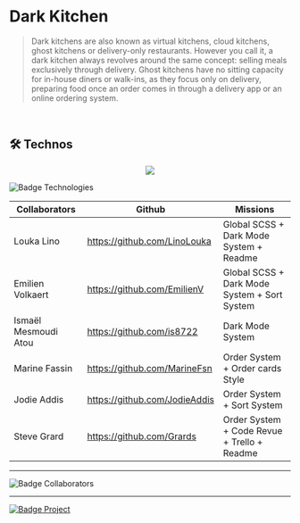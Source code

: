 # Dark Kitchen

> Dark kitchens are also known as virtual kitchens, cloud kitchens, ghost kitchens or delivery-only restaurants. However you call it, a dark kitchen always revolves around the same concept: selling meals exclusively through delivery. Ghost kitchens have no sitting capacity for in-house diners or walk-ins, as they focus only on delivery, preparing food once an order comes in through a delivery app or an online ordering system.

<br>

## 🛠 Technos

<p align="center">
  <a href="https://skillicons.dev">
    <img src="https://skillicons.dev/icons?i=js,html,css,sass" />
  </a>
</p>
<img src="https://img.shields.io/badge/Technos-HMTL5_/_SCSS_/_CSS3_/_JS-green?style=for-the-badge&logo=appveyor" alt="Badge Technologies" style="margin-right:10px;">

| Collaborators        | Github                        | Missions                                     |
| -------------------- | ----------------------------- | -------------------------------------------- |
| Louka Lino           | https://github.com/LinoLouka  | Global SCSS + Dark Mode System + Readme      |
| Emilien Volkaert     | https://github.com/EmilienV   | Global SCSS + Dark Mode System + Sort System |
| Ismaël Mesmoudi Atou | https://github.com/is8722     | Dark Mode System                             |
| Marine Fassin        | https://github.com/MarineFsn  | Order System + Order cards Style             |
| Jodie Addis          | https://github.com/JodieAddis | Order System + Sort System                   |
| Steve Grard          | https://github.com/Grards     | Order System + Code Revue + Trello + Readme  |

---

<img src="https://img.shields.io/badge/Collaborators-6-red?style=for-the-badge&logo=appveyor" alt="Badge Collaborators" style="margin-right:10px;">

<!-- Ajout de screen / lien pour visionner le site -->

---

<a href="https://becode.org"><img src="https://img.shields.io/badge/Project-BeCode-blue?style=for-the-badge&logo=appveyor" alt="Badge Project" style="margin-right:10px;">
</a>
